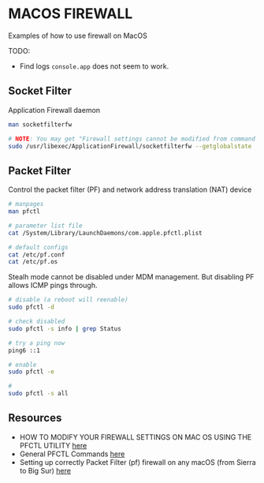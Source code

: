 # MACOS FIREWALL

Examples of how to use firewall on MacOS  

TODO:  

* Find logs `console.app` does not seem to work.  

## Socket Filter

Application Firewall daemon

```sh
man socketfilterfw

# NOTE: You may get "Firewall settings cannot be modified from command line on managed Mac computers."
sudo /usr/libexec/ApplicationFirewall/socketfilterfw --getglobalstate
```

## Packet Filter

Control the packet filter (PF) and network address translation (NAT) device

```sh
# manpages
man pfctl
```

```sh
# parameter list file
cat /System/Library/LaunchDaemons/com.apple.pfctl.plist

# default configs
cat /etc/pf.conf
cat /etc/pf.os
```

Stealh mode cannot be disabled under MDM management.  But disabling PF allows ICMP pings through.  

```sh
# disable (a reboot will reenable)
sudo pfctl -d

# check disabled 
sudo pfctl -s info | grep Status

# try a ping now
ping6 ::1

# enable
sudo pfctl -e
```

```sh
# 
sudo pfctl -s all
```

## Resources

* HOW TO MODIFY YOUR FIREWALL SETTINGS ON MAC OS USING THE PFCTL UTILITY [here](https://lemp.io/how-to-modify-firewall-settings-mac-os-command-line/)
* General PFCTL Commands [here](https://www.openbsdhandbook.com/pf/cheat_sheet/)
* Setting up correctly Packet Filter (pf) firewall on any macOS (from Sierra to Big Sur) [here](https://iyanmv.medium.com/setting-up-correctly-packet-filter-pf-firewall-on-any-macos-from-sierra-to-big-sur-47e70e062a0e)  
